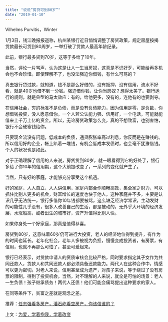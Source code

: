 ```yaml
---
title: "说说“房贷可到80岁”"
date: "2019-01-10"
---
```


Vilhelms Purvitis，Winter

1月3日，钱江晚报报道称，杭州某银行近日悄悄调整了房贷政策，规定房屋按揭贷款最长可贷到80周岁，一举打破了贷款人最高年龄纪录。

此前，银行最多贷到70岁，这等于多给了10年。

当然，评论一片骂声，认为这是让人一生当房奴，这真是不识好歹，可能给再多机会也不会珍惜。即使理解不了，也没法强迫你借钱，有什么可骂的？

真去银行贷过款，就知道，钱不是那么好借的，没有抵押，没有信用，流水不好看，就是40岁也借不到一分钱。强迫借你钱，让你当房奴？想得太美了。银行运行的规则，就是典型的马太效应：有的，给他更多，没有的，连他有的也要剥夺。

在信用社会，穷的标准不是负债，而是没有负债能力，因为信用是零，是负数，你想借钱投资，没人愿意借你。一个人若公认能力强、信用好，一个电话，可能就能借来上千万上亿的资金。所以，无论房贷政策怎么变，真的不想致富，也别害怕，银行不会硬塞钱给你。

只要现金流没有问题，低成本的负债，通货膨胀率高过利息，你反而是在赚钱的。所以信用好的企业，帐上趴着一堆钱，有机会低成本发债时，也会毫不犹豫借钱。个人的状况也是如此。

对于正确理解了信用的人来说，房贷贷到80岁，就一眼看得到它的好处了，银行多给了你10年的信用期，这个大前提改变了，一系列的变化就产生了。

当然，只有好的家庭，才能够充分享受这个机遇。

好的家庭，人人自立，人人讲信用，家庭内部合作顺畅高效，集全家之财力，可以抓住比别人更多的机会，财富增长的速度也快于他人。这种家庭并不多，主要是认识几乎无法统一，银行多借你10年钱都要被骂，这么缺乏经济学常识，主动发财的可能性几乎没有，很多人改善自己的生活，都是被动的，无外乎大环境的经济发展，水涨船高，或者出生的城市好，资产升值得比别人快。

如果你身处一个好家庭，那真是值得恭喜。

房贷到80岁，这意味着60岁仍可进行大投资，老人的经济地位得到提升，有作为的时间也延长。老年化社会，老年人多被视为负担，慢慢变成投资者，有房票，有信用，也就不再那么可怕了，甚至可爱起来。

银行已经表示，对贷款申请人的资质审核会比较严格，同时要求指定其子女作为共同还款人，贷款人和共同还款人都必须具备还款能力。两代人在这种合作中，情感可以更为密切。对老人来说，信用甚至成为遗产，对孩子来说，等于绕过了没有房票的限制，得到了投资机会。当然，对不理解的人来说，就全是可怕的场景：老人一生负债！孩子继承债务！两代人还债！他们可能会痛骂提出这种要求的家人。

在同等条件下，贫富之差就是观念之差。

推荐：[任志强看多房产，潘石屹看空房产，你该信谁的？](http://mp.weixin.qq.com/s?__biz=MjM5NDU0Mjk2MQ==&mid=2651627137&idx=1&sn=f2296c726d5c1e3e7c0cb87f7f91ceb3&chksm=bd7e1a9f8a0993891fdd64fd1cb96a55a2be4c94739c9c28b2ee311e97a89c408c4579f1e9cf&scene=21#wechat_redirect)

上文：[为爱，学着抱我，学着改变](http://mp.weixin.qq.com/s?__biz=MjM5NDU0Mjk2MQ==&mid=2651632230&idx=1&sn=3a6e5a2a51d5f1ab171da661bbd27ab6&chksm=bd7e36788a09bf6eb78550cf147e181bec2f1b0d9abd97aa1098824dd2f55e8468714a8b4aa8&scene=21#wechat_redirect)
